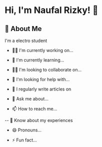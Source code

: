 # Hi, I'm Naufal Rizky! 👋
## 🚀 About Me

I'm a electro student
    
- 👩‍💻 I'm currently working on...

- 🧠 I'm currently learning...

- 👯‍♀️ I'm looking to collaborate on...

- 🤔 I'm looking for help with...

- 📝 I regularly write articles on

- 💬 Ask me about...

- 📫 How to reach me...

-- 📄 Know about my experiences

- 😄 Pronouns...

- ⚡️ Fun fact...
